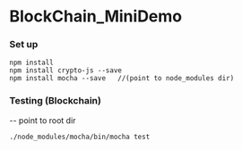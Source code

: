 # BlockChain_MiniDemo

### Set up
```
npm install
npm install crypto-js --save
npm install mocha --save   //(point to node_modules dir)
```

### Testing (Blockchain)
-- point to root dir
```
./node_modules/mocha/bin/mocha test
```